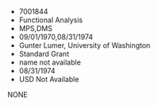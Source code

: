 * 7001844
* Functional Analysis
* MPS,DMS
* 09/01/1970,08/31/1974
* Gunter Lumer, University of Washington
* Standard Grant
*   name not available
* 08/31/1974
* USD Not Available

NONE